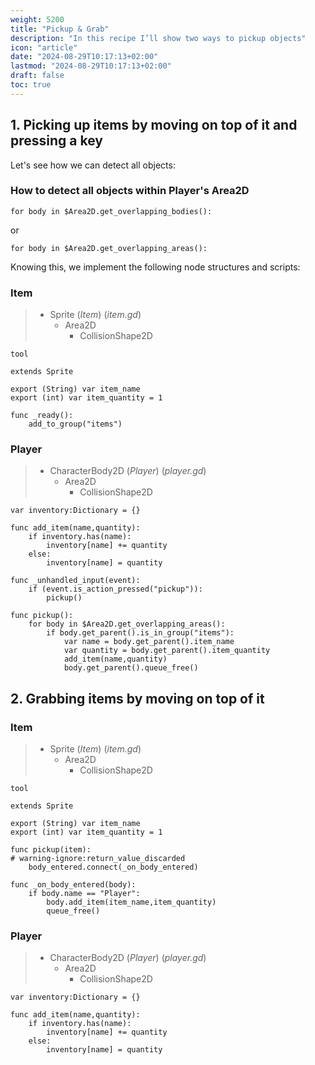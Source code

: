 ```yaml
---
weight: 5200
title: "Pickup & Grab"
description: "In this recipe I’ll show two ways to pickup objects"
icon: "article"
date: "2024-08-29T10:17:13+02:00"
lastmod: "2024-08-29T10:17:13+02:00"
draft: false
toc: true
---
```


## 1. Picking up items by moving on top of it and pressing a key

Let's see how we can detect all objects:

### How to detect all objects within Player's Area2D
```gdscript
for body in $Area2D.get_overlapping_bodies():
```
or
```gdscript
for body in $Area2D.get_overlapping_areas():
```

Knowing this, we implement the following node structures and scripts:

### Item

> - Sprite (*Item*) (*item.gd*)
>   - Area2D
>	    - CollisionShape2D

```gdscript
tool

extends Sprite

export (String) var item_name
export (int) var item_quantity = 1

func _ready():
	add_to_group("items")
```

### Player

> - CharacterBody2D (*Player*) (*player.gd*)
>   - Area2D
>	    - CollisionShape2D

```gdscript
var inventory:Dictionary = {}

func add_item(name,quantity):
	if inventory.has(name):
		inventory[name] += quantity
	else:
		inventory[name] = quantity

func _unhandled_input(event):
	if (event.is_action_pressed("pickup")):
		pickup()

func pickup():
	for body in $Area2D.get_overlapping_areas():
		if body.get_parent().is_in_group("items"):
			var name = body.get_parent().item_name
			var quantity = body.get_parent().item_quantity
			add_item(name,quantity)
			body.get_parent().queue_free()
```

## 2. Grabbing items by moving on top of it

### Item

> - Sprite (*Item*) (*item.gd*)
>   - Area2D
>	    - CollisionShape2D

```gdscript
tool

extends Sprite

export (String) var item_name
export (int) var item_quantity = 1

func pickup(item):
# warning-ignore:return_value_discarded
	body_entered.connect(_on_body_entered)

func _on_body_entered(body):
	if body.name == "Player":
		body.add_item(item_name,item_quantity)
		queue_free()
```

### Player

> - CharacterBody2D (*Player*) (*player.gd*)
>   - Area2D
>	    - CollisionShape2D

```gdscript
var inventory:Dictionary = {}

func add_item(name,quantity):
	if inventory.has(name):
		inventory[name] += quantity
	else:
		inventory[name] = quantity
```

